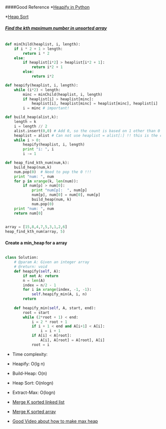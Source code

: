 ####Good Reference
*[Heapify in Python](http://interactivepython.org/runestone/static/pythonds/Trees/heap.html)

*[Heap Sort](http://www.personal.kent.edu/~rmuhamma/Algorithms/MyAlgorithms/Sorting/heapSort.htm)

##### [Find the kth maximum number in unsorted array](http://www.geeksforgeeks.org/k-largestor-smallest-elements-in-an-array/)

```python

def minChild(heaplist, i, length):
    if i * 2 + 1 > length:
        return i * 2
    else:
        if heaplist[i*2] > heaplist[i*2 + 1]:
            return i*2 + 1
        else:
            return i*2

def heapify(heaplist, i, length):
    while (i*2) < length:
        minc = minChild(heaplist, i, length)
        if heaplist[i] > heaplist[minc]:
            heaplist[i], heaplist[minc] = heaplist[minc], heaplist[i]
        i = minc # important!    

def build_heap(alist,k):  
    length = k
    i = length // 2
    alist.insert(0,0) # Add 0, so the count is based on 1 other than 0 !!!
    heaplist = alist # Can not use heaplist = alist[:] !! this is the copy !!
    while i > 0:
        heapify(heaplist, i, length)
        print "i: ", i
        i -= 1

def heap_find_kth_num(num,k):
    build_heap(num,k)
    num.pop(0)  # Need to pop the 0 !!!
    print "num: ", num
    for p in xrange(k, len(num)):
        if num[p] > num[0]:
            print "num[p]:  ", num[p]
            num[p], num[0] = num[0], num[p]
            build_heap(num, k)
            num.pop(0)
    print "num: ", num
    return num[0]        
        
    
array = [15,8,4,7,5,3,1,2,6]    
heap_find_kth_num(array, 5)

```

#### Create a min_heap for a array 
```python

class Solution:
    # @param A: Given an integer array
    # @return: void
    def heapify(self, A):
        if not A: return 
        n = len(A)
        index = n/2 - 1
        for i in xrange(index, -1, -1):
            self.heapify_min(A, i, n)
        return 
    
    def heapify_min(self, A, start, end):
        root = start
        while (2*root + 1) < end:
            i = 2 * root + 1
            if i + 1 < end and A[i+1] < A[i]:
                i = i + 1
            if A[i] < A[root]:
                A[i], A[root] = A[root], A[i]
            root = i 

```

* Time complexity:
* Heapify: O(lg n)
* Build-Heap: O(n)
* Heap Sort: O(nlogn)
* Extract-Max: O(logn)

* [Merge K sorted linked list](https://github.com/UmassJin/Leetcode/blob/master/Array/Merge_K_Sorted_Lists.py)
* [Merge K sorted array](https://github.com/UmassJin/Leetcode/blob/master/Experience/Merge_k_sorted_array.md)
* [Good Video about how to make max heap](https://www.youtube.com/watch?v=WsNQuCa_-PU)
